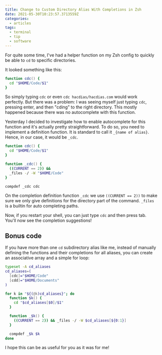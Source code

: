 ```yaml
---
title: Change to Custom Directory Alias With Completions in Zsh
date: 2021-05-30T10:23:57.3713559Z
categories:
  - articles
tags:
  - terminal
  - tip
  - software
---
```


For quite some time, I've had a helper function on my Zsh config to quickly be able to `cd` to specific directories. 

<!--more-->

It looked something like this:


```zsh
function cdc() {
  cd "$HOME/Code/$1"
}
```

So simply typing `cdc` or even `cdc hacdias/hacdias.com` would work perfectly. But there was a problem: I was seeing myself just typing `cdc`, pressing enter, and then "cding" to the right directory. This mostly happened because there was no autocomplete with this function.

Yesterday I decided to investigate how to enable autocomplete for this function and it's actually pretty straightforward. To do so, you need to implement a definition function. It is standard to call it `_{name of alias}`. Hence, in our case, it would be `_cdc`.

```zsh
function cdc() {
  cd "$HOME/Code/$1"
}

function _cdc() {
  ((CURRENT == 2)) &&
  _files -/ -W "$HOME/Code"
}

compdef _cdc cdc
```

On the completion definition function `_cdc` we use `((CURRENT == 2))` to make sure we only give definitions for the directory part of the command. `_files` is a builtin for auto completing paths.

Now, if you restart your shell, you can just type `cdc` and then press tab. You'll now see the completion suggestions!

## Bonus code

If you have more than one `cd` subdirectory alias like me, instead of manually defining the functions and their completions for all aliases, you can create an associative array and a simple for loop:

```zsh
typeset -A cd_aliases
cd_aliases=(
  [cdc]="$HOME/Code"
  [cdd]="$HOME/Documents"
)

for k in "${(@k)cd_aliases}"; do
  function $k() {
    cd "$cd_aliases[$0]/$1"
  }

  function _$k() {
    ((CURRENT == 2)) && _files -/ -W $cd_aliases[${0:1}]
  }

  compdef _$k $k
done
```

I hope this can be as useful for you as it was for me!
